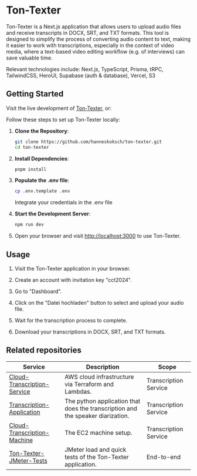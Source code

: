 # Ton-Texter

Ton-Texter is a Next.js application that allows users to upload audio files and receive transcripts in DOCX, SRT, and TXT formats. This tool is designed to simplify the process of converting audio content to text, making it easier to work with transcriptions, especially in the context of video media, where a text-based video editing workflow (e.g. of interviews) can save valuable time. 

Relevant technologies include: Next.js, TypeScript, Prisma, tRPC, TailwindCSS, HeroUI, Supabase (auth & database), Vercel, S3

## Getting Started

Visit the live development of [Ton-Texter](https://ton-texter.de/), or:

Follow these steps to set up Ton-Texter locally:

1. **Clone the Repository**:

   ```bash
   git clone https://github.com/hanneskoksch/ton-texter.git
   cd ton-texter
   ```

2. **Install Dependencies**:

   ```bash
   pnpm install
   ```

3. **Populate the .env file**:

   ```bash
   cp .env.template .env
   ```

   Integrate your credentials in the .env file

4. **Start the Development Server**:

   ```bash
   npm run dev
   ```

5. Open your browser and visit [http://localhost:3000](http://localhost:3000) to use Ton-Texter.

## Usage

1. Visit the Ton-Texter application in your browser.

2. Create an account with invitation key "cct2024".

3. Go to "Dashboard".

4. Click on the "Datei hochladen" button to select and upload your audio file.

5. Wait for the transcription process to complete.

6. Download your transcriptions in DOCX, SRT, and TXT formats.

## Related repositories

| Service                                                      | Description                                                  | Scope                 |
| ------------------------------------------------------------ | ------------------------------------------------------------ | --------------------- |
| [Cloud-Transcription-Service](https://github.com/ns144/Cloud-Transcription-Service) | AWS cloud infrastructure via Terraform and Lambdas.          | Transcription Service |
| [Transcription-Application](https://github.com/ns144/Transcription-Application) | The python application that does the transcription and the speaker diarization. | Transcription Service |
| [Cloud-Transcription-Machine](https://github.com/ns144/Cloud-Transcription-Machine) | The EC2 machine setup.                                       | Transcription Service |
| [Ton-Texter-JMeter-Tests](https://github.com/hanneskoksch/Ton-Texter-JMeter-Tests) | JMeter load and quick tests of the Ton-Texter application.   | End-to-end            |
